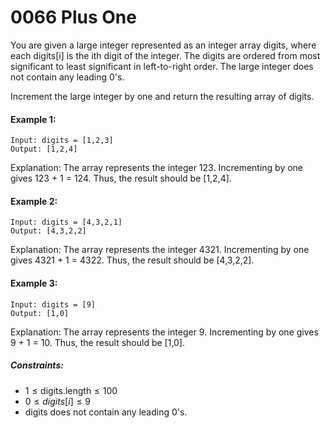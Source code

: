 # 0066 Plus One

You are given a large integer represented as an integer array digits, where each digits[i] is the ith digit of the integer. The digits are ordered from most significant to least significant in left-to-right order. The large integer does not contain any leading 0's.

Increment the large integer by one and return the resulting array of digits.

 

#### Example 1:

```
Input: digits = [1,2,3]
Output: [1,2,4]
```
Explanation: The array represents the integer 123.
Incrementing by one gives 123 + 1 = 124.
Thus, the result should be [1,2,4].

#### Example 2:
```
Input: digits = [4,3,2,1]
Output: [4,3,2,2]
```
Explanation: The array represents the integer 4321.
Incrementing by one gives 4321 + 1 = 4322.
Thus, the result should be [4,3,2,2].

#### Example 3:
```
Input: digits = [9]
Output: [1,0]
```
Explanation: The array represents the integer 9.
Incrementing by one gives 9 + 1 = 10.
Thus, the result should be [1,0].
 

##### Constraints:

* $1 \leq \text{digits.length} \leq 100$
* $0 \leq digits[i] \leq 9$
* digits does not contain any leading 0's.